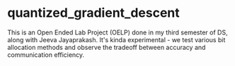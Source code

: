 # quantized_gradient_descent
This is an Open Ended Lab Project (OELP) done in my third semester of DS, along with Jeeva Jayaprakash. It's kinda experimental - we test various bit allocation methods and observe the tradeoff between accuracy and communication efficiency.
